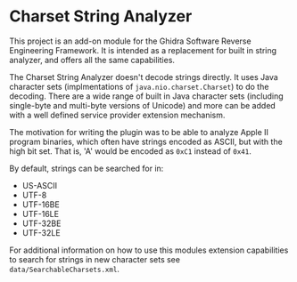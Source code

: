 # Charset String Analyzer

This project is an add-on module for the Ghidra Software Reverse Engineering
Framework. It is intended as a replacement for built in string analyzer, and
offers all the same capabilities.

The Charset String Analyzer doesn't decode strings directly. It uses Java
character sets (implmentations of `java.nio.charset.Charset`) to do the
decoding. There are a wide range of built in Java character sets (including
single-byte and multi-byte versions of Unicode) and more can be added with a
well defined service provider extension mechanism.

The motivation for writing the plugin was to be able to analyze Apple II program
binaries, which often have strings encoded as ASCII, but with the high bit set.
That is, 'A' would be encoded as `0xC1` instead of `0x41`.

By default, strings can be searched for in:
 - US-ASCII
 - UTF-8
 - UTF-16BE
 - UTF-16LE
 - UTF-32BE
 - UTF-32LE

For additional information on how to use this modules extension capabilities to
search for strings in new character sets see `data/SearchableCharsets.xml`.
